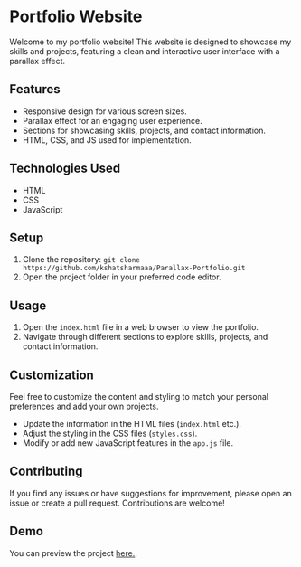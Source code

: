 # Portfolio Website

Welcome to my portfolio website! This website is designed to showcase my skills and projects, featuring a clean and interactive user interface with a parallax effect.

## Features
- Responsive design for various screen sizes.
- Parallax effect for an engaging user experience.
- Sections for showcasing skills, projects, and contact information.
- HTML, CSS, and JS used for implementation.

## Technologies Used
- HTML
- CSS
- JavaScript

## Setup
1. Clone the repository: `git clone https://github.com/kshatsharmaaa/Parallax-Portfolio.git`
2. Open the project folder in your preferred code editor.

## Usage
1. Open the `index.html` file in a web browser to view the portfolio.
2. Navigate through different sections to explore skills, projects, and contact information.

## Customization
Feel free to customize the content and styling to match your personal preferences and add your own projects.
- Update the information in the HTML files (`index.html` etc.).
- Adjust the styling in the CSS files (`styles.css`).
- Modify or add new JavaScript features in the `app.js` file.

## Contributing
If you find any issues or have suggestions for improvement, please open an issue or create a pull request. Contributions are welcome!

## Demo
You can preview the project [here.](https://kshatsharmaaa.github.io/Parallax-Portfolio/).



